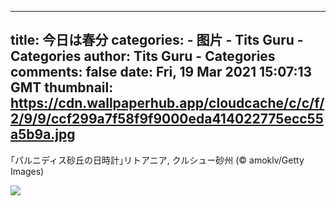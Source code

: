 
---
title: 今日は春分
categories: 
    - 图片
    - Tits Guru - Categories
author: Tits Guru - Categories
comments: false
date: Fri, 19 Mar 2021 15:07:13 GMT
thumbnail: https://cdn.wallpaperhub.app/cloudcache/c/c/f/2/9/9/ccf299a7f58f9f9000eda414022775ecc55a5b9a.jpg
---

<div>   
<p>｢パルニディス砂丘の日時計｣リトアニア, クルシュー砂州 (© amoklv/Getty Images)</p><img src="https://cdn.wallpaperhub.app/cloudcache/c/c/f/2/9/9/ccf299a7f58f9f9000eda414022775ecc55a5b9a.jpg" referrerpolicy="no-referrer">  
</div>
            